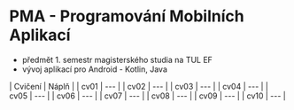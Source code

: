 # PMA - Programování Mobilních Aplikací
- předmět 1. semestr magisterského studia na TUL EF
- vývoj aplikací pro Android - Kotlin, Java

| Cvičení | Náplň |
| cv01 | --- |
| cv02 | --- |
| cv03 | --- |
| cv04 | --- |
| cv05 | --- |
| cv06 | --- |
| cv07 | --- |
| cv08 | --- |
| cv09 | --- |
| cv10 | --- |
